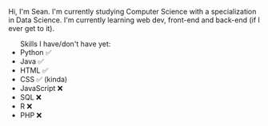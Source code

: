 Hi, I'm Sean. I'm currently studying Computer Science with a specialization in Data Science.
I'm currently learning web dev, front-end and back-end (if I ever get to it).

<ul>Skills I have/don't have yet:
<li>Python ✅
<li>Java ✅
<li>HTML ✅
<li>CSS ✅ (kinda)
<li>JavaScript ❌
<li>SQL ❌
<li>R ❌
<li>PHP ❌


